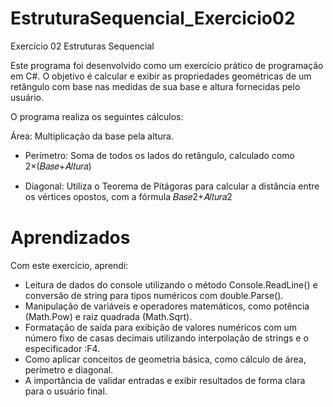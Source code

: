 # EstruturaSequencial_Exercicio02
Exercício 02 Estruturas Sequencial

Este programa foi desenvolvido como um exercício prático de programação em C#. O objetivo é calcular e exibir as propriedades geométricas de um retângulo com base nas medidas de sua base e altura fornecidas pelo usuário.

O programa realiza os seguintes cálculos:

Área: Multiplicação da base pela altura.

- Perímetro: Soma de todos os lados do retângulo, calculado como 
2×(𝐵𝑎𝑠𝑒+𝐴𝑙𝑡𝑢𝑟𝑎)

- Diagonal: Utiliza o Teorema de Pitágoras para calcular a distância entre os vértices opostos, com a fórmula 
𝐵𝑎𝑠𝑒2+𝐴𝑙𝑡𝑢𝑟𝑎2

# Aprendizados
Com este exercício, aprendi:

- Leitura de dados do console utilizando o método Console.ReadLine() e conversão de string para tipos numéricos com double.Parse().
- Manipulação de variáveis e operadores matemáticos, como potência (Math.Pow) e raiz quadrada (Math.Sqrt).
- Formatação de saída para exibição de valores numéricos com um número fixo de casas decimais utilizando interpolação de strings e o especificador :F4.
- Como aplicar conceitos de geometria básica, como cálculo de área, perímetro e diagonal.
- A importância de validar entradas e exibir resultados de forma clara para o usuário final.

​
